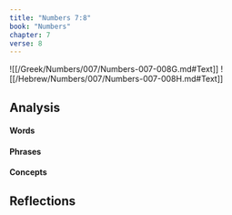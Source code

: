 ```yaml
---
title: "Numbers 7:8"
book: "Numbers"
chapter: 7
verse: 8
---
```

![[/Greek/Numbers/007/Numbers-007-008G.md#Text]]
![[/Hebrew/Numbers/007/Numbers-007-008H.md#Text]]

## Analysis

#### Words

#### Phrases

#### Concepts

## Reflections
